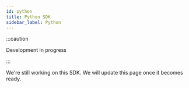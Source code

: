 ```yaml
---
id: python
title: Python SDK
sidebar_label: Python
---
```



:::caution

Development in progress

:::

We're still working on this SDK. We will update this page once it becomes ready.
